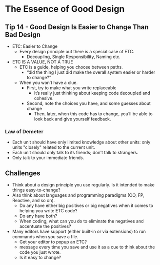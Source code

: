 # The Essence of Good Design

## Tip 14 - Good Design Is Easier to Change Than Bad Design
- ETC: Easier to Change
  - Every design principle out there is a special case of ETC.
    - Decoupling, Single Responsibility, Naming etc.
- ETC IS A VALUE, NOT A TRUE
  - ETC is a guide, helping you choose between paths.
    - “did the thing I just did make the overall system easier or harder to change?”
  - When you won’t have a clue.
    - First, try to make what you write replaceable
      - It’s really just thinking about keeping code decoupled and cohesive.
    - Second, note the choices you have, and some guesses about change
      - Then, later, when this code has to change, you’ll be able to look back and give yourself feedback.

### Law of Demeter
- Each unit should have only limited knowledge about other units: only units "closely" related to the current unit.
- Each unit should only talk to its friends; don't talk to strangers.
- Only talk to your immediate friends.

## Challenges
- Think about a design principle you use regularly. Is it intended to make things easy-to-change?
- Also think about languages and programming paradigms (OO, FP, Reactive, and so on). 
  - Do any have either big positives or big negatives when it comes to helping you write ETC code? 
  - Do any have both?
  - When coding, what can you do to eliminate the negatives and accentuate the positives?
- Many editors have support (either built-in or via extensions) to run commands when you save a file. 
  - Get your editor to popup an ETC?
  - message every time you save and use it as a cue to think about the code you just wrote. 
  - Is it easy to change?
